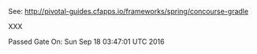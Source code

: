 See: http://pivotal-guides.cfapps.io/frameworks/spring/concourse-gradle


XXX

Passed Gate On: Sun Sep 18 03:47:01 UTC 2016

